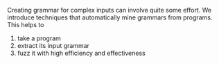 Creating grammar for complex inputs can involve quite some effort. We introduce techniques that automatically mine grammars from programs.
This helps to 
1. take a program
2. extract its input grammar
3. fuzz it with high efficiency and effectiveness
